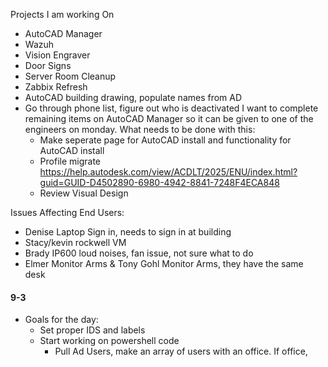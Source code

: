 Projects I am working On
- AutoCAD Manager
- Wazuh
- Vision Engraver
- Door Signs
- Server Room Cleanup
- Zabbix Refresh
- AutoCAD building drawing, populate names from AD
- Go through phone list, figure out who is deactivated
I want to complete remaining items on AutoCAD Manager so it can be given to one of the engineers on monday. What needs to be done with this:
	- Make seperate page for AutoCAD install and functionality for AutoCAD install
	- Profile migrate https://help.autodesk.com/view/ACDLT/2025/ENU/index.html?guid=GUID-D4502890-6980-4942-8841-7248F4ECA848
	- Review Visual Design 


Issues Affecting End Users:
- Denise Laptop Sign in, needs to sign in at building
- Stacy/kevin rockwell VM
- Brady IP600 loud noises, fan issue, not sure what to do
- Elmer Monitor Arms & Tony Gohl Monitor Arms, they have the same desk 


#### 9-3
- Goals for the day:
	- Set proper IDS and labels
	- Start working on powershell code
		- Pull Ad Users, make an array of users with an office. If office, 